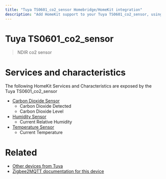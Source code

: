 ```yaml
---
title: "Tuya TS0601_co2_sensor Homebridge/HomeKit integration"
description: "Add HomeKit support to your Tuya TS0601_co2_sensor, using Homebridge, Zigbee2MQTT and homebridge-z2m."
---
```

<!---
This file has been GENERATED using src/docgen/docgen.ts
DO NOT EDIT THIS FILE MANUALLY!
-->
# Tuya TS0601_co2_sensor
> NDIR co2 sensor


# Services and characteristics
The following HomeKit Services and Characteristics are exposed by
the Tuya TS0601_co2_sensor

* [Carbon Dioxide Sensor](../../sensors.md)
  * Carbon Dioxide Detected
  * Carbon Dioxide Level
* [Humidity Sensor](../../sensors.md)
  * Current Relative Humidity
* [Temperature Sensor](../../sensors.md)
  * Current Temperature


# Related
* [Other devices from Tuya](../index.md#tuya)
* [Zigbee2MQTT documentation for this device](https://www.zigbee2mqtt.io/devices/TS0601_co2_sensor.html)